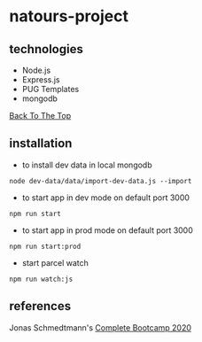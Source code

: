 # natours-project

## technologies

- Node.js
- Express.js
- PUG Templates
- mongodb

[Back To The Top](#read-me-template)

## installation

- to install dev data in local mongodb

```
node dev-data/data/import-dev-data.js --import
```

- to start app in dev mode on default port 3000

```
npm run start
```

- to start app in prod mode on default port 3000

```
npm run start:prod
```

- start parcel watch

```
npm run watch:js
```

## references

Jonas Schmedtmann's [Complete Bootcamp 2020](https://www.udemy.com/course/nodejs-express-mongodb-bootcamp)
